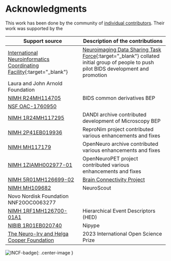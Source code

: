 ---
---

# Acknowledgments

This work has been done by the community of [individual contributors](https://bids-specification.readthedocs.io/en/stable/appendices/contributors.html). Their work was
supported by the

|Support source | Description of the contributions|
|----- | ----- |
|[International Neuroinformatics Coordinating Facility](https://www.incf.org/){:target="_blank"} | [Neuroimaging Data Sharing Task Force](https://web.archive.org/web/20170813183704/http://wiki.incf.org/mediawiki/index.php/Neuroimaging_Task_Force){:target="_blank"} collated initial group of people to push pilot BIDS development and promotion |
|Laura and John Arnold Foundation | |
|[NIMH R24MH114705](https://reporter.nih.gov/project-details/9411944) | BIDS common derivatives BEP |
|[NSF OAC-1760950](https://www.nsf.gov/awardsearch/showAward?AWD_ID=1760950) | |
|[NIMH 1R24MH117295](https://reporter.nih.gov/project-details/9795271) | DANDI archive contributed development of Microscopy BEP |
|[NIMH 2P41EB019936](https://reporter.nih.gov/project-details/10334133) | ReproNim project contributed various enhancements and fixes |
|[NIMH MH117179](https://reporter.nih.gov/project-details/10145071) | OpenNeuro archive contributed various enhancements and fixes |
|[NIMH 1ZIAMH002977-01](https://reporter.nih.gov/project-details/10489085) |  OpenNeuroPET project contributed various enhancements and fixes |
|[NIMH 5R01MH126699-02](https://reporter.nih.gov/project-details/10460628) | [Brain Connectivity Project](https://pestillilab.github.io/bids-connectivity/) |
|[NIMH MH109682](https://reporter.nih.gov/project-details/9982125) | NeuroScout |
|Novo Nordisk Foundation NNF20OC0063277 | |
|[NIMH 1RF1MH126700-01A1](https://reporter.nih.gov/project-details/10480619) | Hierarchical Event Descriptors (HED) |
|[NIBIB 1R01EB020740](https://reporter.nih.gov/project-details/9053094) | Nipype |
|[The Neuro-Irv and Helga Cooper Foundation](https://www.mcgill.ca/neuro/open-science/open-science-awards-and-prizes/neuro-irv-and-helga-cooper-foundation-open-science-prizes) | 2023 International Open Science Prize |

![INCF-badge](./assets/img/incf-badge_281x210.png){: .center-image }

